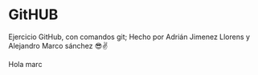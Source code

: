 # GitHUB
Ejercicio GitHub, con comandos git;
Hecho por Adrián Jimenez Llorens y Alejandro Marco sánchez 😎✌



Hola marc
